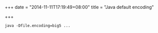 +++
date = "2014-11-11T17:19:49+08:00"
title = "Java default encoding"

+++

```
java -Dfile.encoding=big5 ...
```
